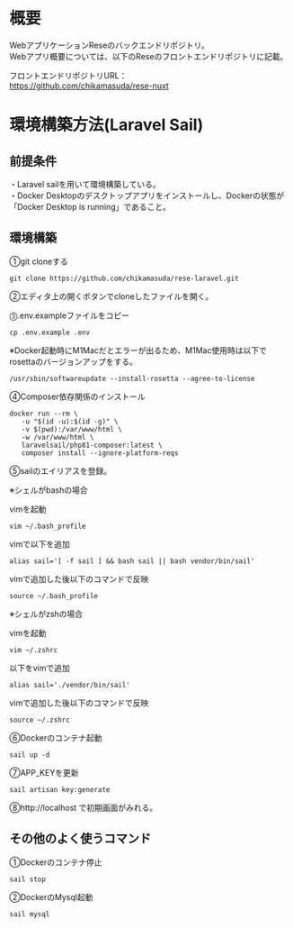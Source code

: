 # 概要
WebアプリケーションReseのバックエンドリポジトリ。  
Webアプリ概要については、以下のReseのフロントエンドリポジトリに記載。  

フロントエンドリポジトリURL：  
https://github.com/chikamasuda/rese-nuxt


# 環境構築方法(Laravel Sail)

## 前提条件　　
・Laravel sailを用いて環境構築している。  
・Docker Desktopのデスクトップアプリをインストールし、Dockerの状態が「Docker Desktop is running」であること。  


## 環境構築
①git cloneする
```
git clone https://github.com/chikamasuda/rese-laravel.git
```

②エディタ上の開くボタンでcloneしたファイルを開く。  

⓷.env.exampleファイルをコピー
```
cp .env.example .env
```

※Docker起動時にM1Macだとエラーが出るため、M1Mac使用時は以下でrosettaのバージョンアップをする。
```
/usr/sbin/softwareupdate --install-rosetta --agree-to-license
```

④Composer依存関係のインストール　　
```
docker run --rm \
   -u "$(id -u):$(id -g)" \
   -v $(pwd):/var/www/html \
   -w /var/www/html \
   laravelsail/php81-composer:latest \
   composer install --ignore-platform-reqs
```
⑤sailのエイリアスを登録。

※シェルがbashの場合　　

vimを起動
```
vim ~/.bash_profile
```
vimで以下を追加
```
alias sail='[ -f sail ] && bash sail || bash vendor/bin/sail'
```
vimで追加した後以下のコマンドで反映
```
source ~/.bash_profile
```

※シェルがzshの場合

vimを起動
```
vim ~/.zshrc
```
以下をvimで追加
```
alias sail='./vendor/bin/sail'
```
vimで追加した後以下のコマンドで反映
```
source ~/.zshrc
```

⑥Dockerのコンテナ起動
```
sail up -d
```

⑦APP_KEYを更新
```
sail artisan key:generate
```

⑧http://localhost で初期画面がみれる。  



## その他のよく使うコマンド

①Dockerのコンテナ停止
```
sail stop
```

②DockerのMysql起動
```
sail mysql
```
